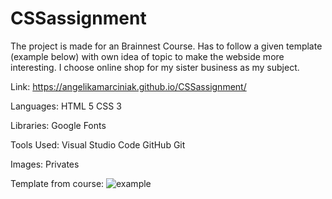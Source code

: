 # CSSassignment
The project is made for an Brainnest Course. Has to follow a given template (example below) with own idea of topic to make the webside more interesting.
I choose online shop for my sister business as my subject.

Link: https://angelikamarciniak.github.io/CSSassignment/

Languages:
HTML 5
CSS 3

Libraries:
Google Fonts

Tools Used:
Visual Studio Code
GitHub
Git

Images:
Privates

Template from course:
![example](https://user-images.githubusercontent.com/104442170/178116048-db4cc62b-f67f-48da-967b-453a13c2a501.png)


